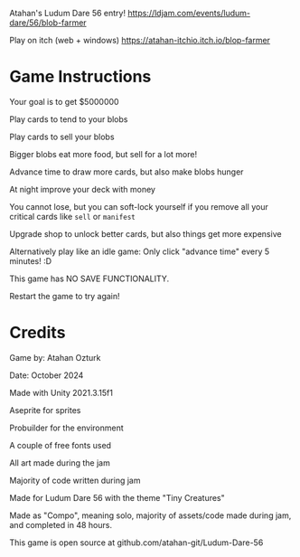 Atahan's Ludum Dare 56 entry! https://ldjam.com/events/ludum-dare/56/blob-farmer

Play on itch (web + windows) https://atahan-itchio.itch.io/blop-farmer

# Game Instructions
Your goal is to get $5000000 

Play cards to tend to your blobs 

Play cards to sell your blobs 

Bigger blobs eat more food, but sell for a lot more! 

Advance time to draw more cards, but also make blobs hunger 

At night improve your deck with money 

You cannot lose, but you can soft-lock yourself if you remove all your critical cards like `sell` or `manifest`
 
Upgrade shop to unlock better cards, but also things get more expensive 

Alternatively play like an idle game: Only click "advance time" every 5 minutes! :D 

This game has NO SAVE FUNCTIONALITY. 

Restart the game to try again!

# Credits
Game by: Atahan Ozturk

Date: October 2024

Made with Unity 2021.3.15f1 

Aseprite for sprites 

Probuilder for the environment
 
A couple of free fonts used 

All art made during the jam 

Majority of code written during jam 

Made for Ludum Dare 56 with the theme "Tiny Creatures" 

Made as "Compo", meaning solo, majority of assets/code made during jam, and completed in 48 hours. 

This game is open source at github.com/atahan-git/Ludum-Dare-56 
